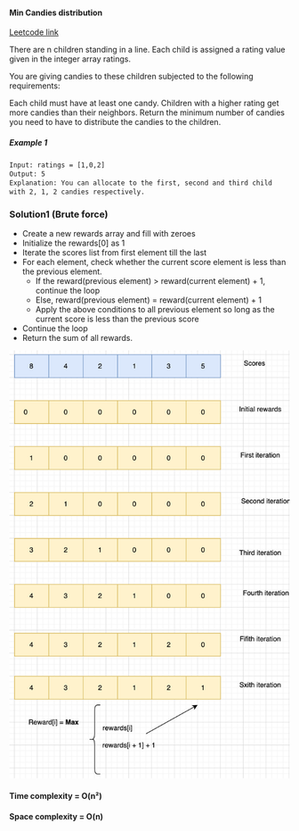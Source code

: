 #### Min Candies distribution
[Leetcode link](https://leetcode.com/problems/candy/)

There are n children standing in a line. Each child is assigned a rating value given in the integer array ratings.

You are giving candies to these children subjected to the following requirements:

Each child must have at least one candy.
Children with a higher rating get more candies than their neighbors.
Return the minimum number of candies you need to have to distribute the candies to the children.

##### Example 1
```
Input: ratings = [1,0,2]
Output: 5
Explanation: You can allocate to the first, second and third child with 2, 1, 2 candies respectively.
```

### Solution1 (Brute force)

- Create a new rewards array and fill with zeroes
- Initialize the rewards[0] as 1
- Iterate the scores list from first element till the last
- For each element, check whether the current score element is less than the previous element.
  - If the reward(previous element) > reward(current element) + 1, continue the loop
  - Else, reward(previous element) = reward(current element) + 1
  - Apply the above conditions to all previous element so long as the current score is less than the previous score
- Continue the loop
- Return the sum of all rewards.

![img.png](img.png)

#### Time complexity = O(n²)
#### Space complexity = O(n)
